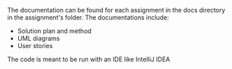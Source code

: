 The documentation can be found for each assignment in the docs directory in the assignment's folder.
The documentations include:

- Solution plan and method
- UML diagrams
- User stories

The code is meant to be run with an IDE like IntelliJ IDEA
